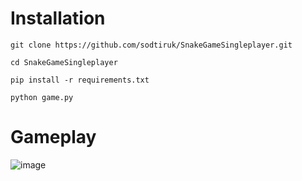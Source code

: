 # Installation

``` 
git clone https://github.com/sodtiruk/SnakeGameSingleplayer.git
```
```
cd SnakeGameSingleplayer
```
```
pip install -r requirements.txt
```
```
python game.py
```
# Gameplay
![image](https://github.com/sodtiruk/SnakeGameSingleplayer/assets/153023501/554dfed0-2eae-45cd-8fda-4a7b3b7953dc)
